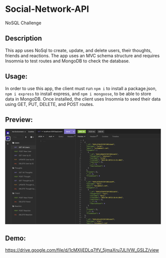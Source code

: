 # Social-Network-API
NoSQL Challenge

## Description
This app uses NoSql to create, update, and delete users, their thoughts, friends and reactions. The app uses an MVC schema structure and requires Insomnia to test routes and MongoDB to check the database. 

## Usage: 
In order to use this app, the client must run `npm i` to install a package.json, `npm i express` to install express, and `npm i mongoose`, to be able to store data in MongoDB. Once installed, the client uses Insomnia to seed their data using GET, PUT, DELETE, and POST routes. 

## Preview:

<img src="Social Network API Screenshot.png">

## Demo: 

https://drive.google.com/file/d/1cMXIjEDLq7lfV_5jmaXru7JLIVW_GSLZ/view
